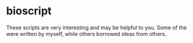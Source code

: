 # bioscript
These scripts are very interesting and may be helpful to you. Some of the were written by myself, while others borrowed ideas from others.
